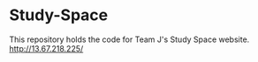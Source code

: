 # Study-Space
This repository holds the code for Team J's Study Space website.
http://13.67.218.225/
